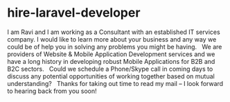 # hire-laravel-developer
I am Ravi and I am working as a Consultant with an established IT services company. I would like to learn more about your business and any way we could be of help you in solving any problems you might be having.   We are providers of Website &amp; Mobile Application Development services and we have a long history in developing robust Mobile Applications for B2B and B2C sectors.   Could we schedule a Phone/Skype call in coming days to discuss any potential opportunities of working together based on mutual understanding?   Thanks for taking out time to read my mail – I look forward to hearing back from you soon!
